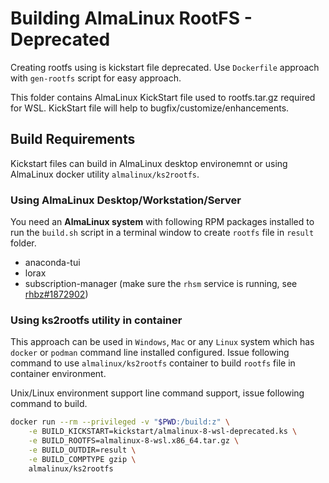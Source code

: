 # Building AlmaLinux RootFS - Deprecated

Creating rootfs using is kickstart file deprecated. Use `Dockerfile` approach with `gen-rootfs` script for easy approach.

This folder contains AlmaLinux KickStart file used to rootfs.tar.gz  required for WSL. KickStart file will help to bugfix/customize/enhancements.

## Build Requirements

Kickstart files can build in AlmaLinux desktop environemnt or using AlmaLinux docker utility `almalinux/ks2rootfs`.

### Using AlmaLinux Desktop/Workstation/Server

You need an **AlmaLinux system** with following RPM packages installed to run the `build.sh` script in a terminal window to create `rootfs` file in `result` folder.

* anaconda-tui
* lorax
* subscription-manager (make sure the `rhsm` service is running, see [rhbz#1872902](https://bugzilla.redhat.com/show_bug.cgi?id=1872902))

### Using ks2rootfs utility in container

This approach can be used in `Windows`, `Mac` or any `Linux` system which has `docker` or `podman` command line installed configured. Issue following command to use `almalinux/ks2rootfs` container to build `rootfs` file in container environment.

Unix/Linux environment support  line command support, issue following command to build.

```sh
docker run --rm --privileged -v "$PWD:/build:z" \
    -e BUILD_KICKSTART=kickstart/almalinux-8-wsl-deprecated.ks \
    -e BUILD_ROOTFS=almalinux-8-wsl.x86_64.tar.gz \
    -e BUILD_OUTDIR=result \
    -e BUILD_COMPTYPE gzip \
    almalinux/ks2rootfs
```
